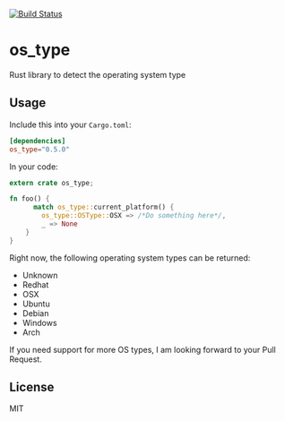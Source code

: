 [![Build Status](https://travis-ci.org/schultyy/os_type.svg?branch=master)](https://travis-ci.org/schultyy/os_type)

# os_type
Rust library to detect the operating system type

## Usage

Include this into your `Cargo.toml`:

```toml
[dependencies]
os_type="0.5.0"
```

In your code:

```rust
extern crate os_type;

fn foo() {
      match os_type::current_platform() {
        os_type::OSType::OSX => /*Do something here*/,
        _ => None
    }
}
```

Right now, the following operating system types can be returned:
- Unknown
- Redhat
- OSX
- Ubuntu
- Debian
- Windows
- Arch

If you need support for more OS types, I am looking forward to your Pull Request.

## License

MIT
